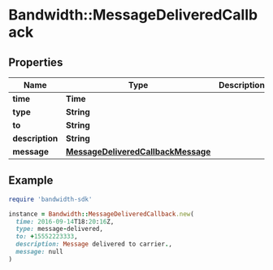 # Bandwidth::MessageDeliveredCallback

## Properties

| Name | Type | Description | Notes |
| ---- | ---- | ----------- | ----- |
| **time** | **Time** |  |  |
| **type** | **String** |  |  |
| **to** | **String** |  |  |
| **description** | **String** |  |  |
| **message** | [**MessageDeliveredCallbackMessage**](MessageDeliveredCallbackMessage.md) |  |  |

## Example

```ruby
require 'bandwidth-sdk'

instance = Bandwidth::MessageDeliveredCallback.new(
  time: 2016-09-14T18:20:16Z,
  type: message-delivered,
  to: +15552223333,
  description: Message delivered to carrier.,
  message: null
)
```

